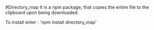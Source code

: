 #Directory_map
It is a npm package, that copies the entire file to the clipboard upon being downloaded.

To install enter : 'npm install directory_map'

